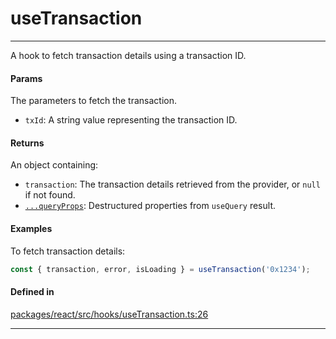 # useTransaction
---

A hook to fetch transaction details using a transaction ID.

#### Params

The parameters to fetch the transaction.
- `txId`: A string value representing the transaction ID.

#### Returns

An object containing:
- `transaction`: The transaction details retrieved from the provider, or `null` if not found.
- [`...queryProps`](https://tanstack.com/query/latest/docs/framework/react/reference/useQuery): Destructured properties from `useQuery` result.

#### Examples

To fetch transaction details:
```ts
const { transaction, error, isLoading } = useTransaction('0x1234');
```

#### Defined in
[packages/react/src/hooks/useTransaction.ts:26](https://github.com/fuellabs/fuel-connectors/blob/main/packages/react/src/hooks/useTransaction.ts#L26)

___
